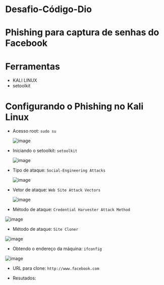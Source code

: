 # Desafio-Código-Dio
# Phishing para captura de senhas do Facebook
# Ferramentas
* KALI LINUX
* setoolkit
# Configurando o Phishing no Kali Linux
* Acesso root: `sudo su`
  
  ![image](https://github.com/user-attachments/assets/ac27ff74-19d6-4f2e-9c7c-372dfaed570c)

* Iniciando o setoolkit: `setoolkit`
  
  ![image](https://github.com/user-attachments/assets/5f1f1e05-c96e-40a0-b9ba-7a04b8d8325b)
  
* Tipo de ataque: `Social-Engineering Attacks`

  ![image](https://github.com/user-attachments/assets/02fc4244-319e-4232-b876-f4ac696f388e)
  
* Vetor de ataque: `Web Site Attack Vectors`

  ![image](https://github.com/user-attachments/assets/30833655-a010-4af8-9dd9-86ee3a224417)

* Método de ataque: `Credential Harvester Attack Method`

![image](https://github.com/user-attachments/assets/cefd4914-23d4-41ce-bae1-98097887bf56)
  
* Método de ataque: `Site Cloner`

![image](https://github.com/user-attachments/assets/831cc1c0-31d8-4e6a-b298-9651b88da6af)
  
* Obtendo o endereço da máquina: `ifconfig`

![image](https://github.com/user-attachments/assets/d14933f9-ddf9-457c-8faa-3f60da05ecd0)
  
* URL para clone: `http://www.facebook.com`
  
* Resutados:
